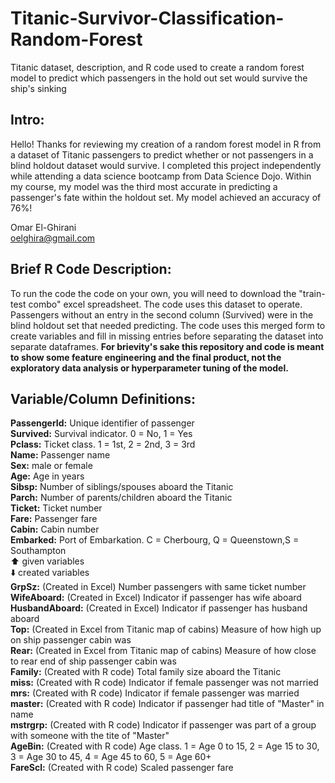 # Titanic-Survivor-Classification-Random-Forest
Titanic dataset, description, and R code used to create a random forest model to predict which passengers in the hold out set would survive the ship's sinking

## Intro:  
Hello! Thanks for reviewing my creation of a random forest model in R from a dataset of Titanic passengers to predict whether or not passengers in a blind holdout dataset would survive. I completed this project independently while attending a data science bootcamp from Data Science Dojo. Within my course, my model was the third most accurate in predicting a passenger's fate within the holdout set. My model achieved an accuracy of 76%!  

Omar El-Ghirani  
oelghira@gmail.com  

## Brief R Code Description:  
To run the code the code on your own, you will need to download the "train-test combo" excel spreadsheet. The code uses this dataset to operate. Passengers without an entry in the second column (Survived) were in the blind holdout set that needed predicting. The code uses this merged form to create variables and fill in missing entries before separating the dataset into separate dataframes. **For brievity's sake this repository and code is meant to show some feature engineering and the final product, not the exploratory data analysis or hyperparameter tuning of the model.**  

## Variable/Column Definitions:  
**PassengerId:** Unique identifier of passenger  
**Survived:** Survival indicator.	0 = No, 1 = Yes  
**Pclass:** Ticket class. 1 = 1st, 2 = 2nd, 3 = 3rd  
**Name:** Passenger name   
**Sex:** male or female   
**Age:** Age in years  
**Sibsp:** Number of siblings/spouses aboard the Titanic  
**Parch:** Number of parents/children aboard the Titanic  
**Ticket:** Ticket number  
**Fare:** Passenger fare  
**Cabin:** Cabin number  
**Embarked:** Port of Embarkation. C = Cherbourg, Q = Queenstown,S = Southampton  
:arrow_up: given variables  
:arrow_down: created variables   
**GrpSz:** (Created in Excel) Number passengers with same ticket number  
**WifeAboard:** (Created in Excel) Indicator if passenger has wife aboard   
**HusbandAboard:**  (Created in Excel) Indicator if passenger has husband aboard    
**Top:** (Created in Excel from Titanic map of cabins) Measure of how high up on ship passenger cabin was  
**Rear:** (Created in Excel from Titanic map of cabins) Measure of how close to rear end of ship passenger cabin was    
**Family:** (Created with R code) Total family size aboard the Titanic    
**miss:** (Created with R code) Indicator if female passenger was not married      
**mrs:**  (Created with R code) Indicator if female passenger was married    
**master:** (Created with R code) Indicator if passenger had title of "Master" in name  
**mstrgrp:** (Created with R code) Indicator if passenger was part of a group with someone with the tite of "Master"  
**AgeBin:** (Created with R code) Age class. 1 = Age 0 to 15, 2 = Age 15 to 30, 3 = Age 30 to 45, 4 = Age 45 to 60, 5 = Age 60+  
**FareScl:** (Created with R code) Scaled passenger fare  







